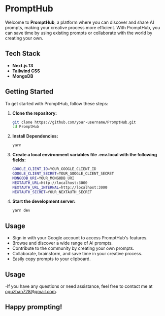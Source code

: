 # PromptHub

Welcome to **PromptHub**, a platform where you can discover and share AI prompts, making your creative process more efficient. With PromptHub, you can save time by using existing prompts or collaborate with the world by creating your own.

## Tech Stack

- **Next.js 13**
- **Tailwind CSS**
- **MongoDB**

## Getting Started

To get started with PromptHub, follow these steps:

1. **Clone the repository:**
   ```bash
   git clone https://github.com/your-username/PromptHub.git
   cd PromptHub
   ```
2. **Install Dependencies:**
   ```bash
   yarn
   ```
3. **Create a local environment variables file .env.local with the following fields:**
   ```bash
   GOOGLE_CLIENT_ID=YOUR_GOOGLE_CLIENT_ID
   GOOGLE_CLIENT_SECRET=YOUR_GOOGLE_CLIENT_SECRET
   MONGODB_URI=YOUR_MONGODB_URI
   NEXTAUTH_URL=http://localhost:3000
   NEXTAUTH_URL_INTERNAL=http://localhost:3000
   NEXTAUTH_SECRET=YOUR_NEXTAUTH_SECRET
   ```
4. **Start the development server:**
   ```bash
   yarn dev
   ```

## Usage

- Sign in with your Google account to access PromptHub's features.
- Browse and discover a wide range of AI prompts.
- Contribute to the community by creating your own prompts.
- Collaborate, brainstorm, and save time in your creative process.
- Easily copy prompts to your clipboard.

## Usage

-If you have any questions or need assistance, feel free to contact me at oguzhan728@gmail.com.

## Happy prompting!
